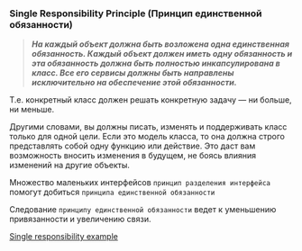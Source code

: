 

### Single Responsibility Principle (Принцип единственной обязанности)

> ***На каждый объект должна быть возложена одна единственная обязанность.
> Каждый объект должен иметь одну обязанность и эта обязанность должна быть полностью инкапсулирована в класс.
> Все его сервисы должны быть направлены исключительно на обеспечение этой обязанности.***

Т.е. конкретный класс должен решать конкретную задачу — ни больше, ни меньше.

Другими словами, вы должны писать, изменять и поддерживать класс только для одной цели. 
Если это модель класса, то она должна строго представлять собой одну функцию или действие. 
Это даст вам возможность вносить изменения в будущем, не боясь влияния изменений на другие объекты.

Множество маленьких интерфейсов `принцип разделения интерфейса` помогут добиться `принципа единственной обязанности`
 
Следование `принципу единственной обязанности` ведет к уменьшению привязанности и увеличению связи.

[Single responsibility example](https://github.com/LinnykOleh/AlgorithmsDataStructures/blob/master/src/main/java/solid/s/)
